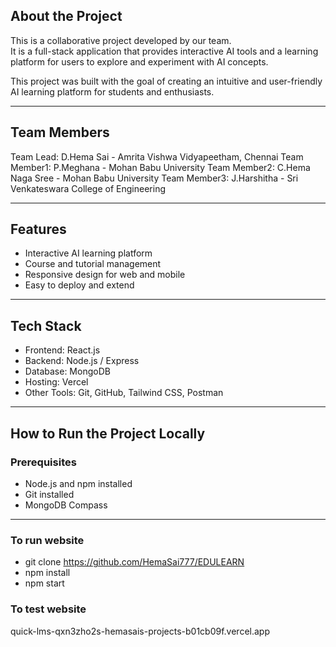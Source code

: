 ## About the Project
This is a collaborative project developed by our team.  
It is a full-stack application that provides interactive AI tools and a learning platform for users to explore and experiment with AI concepts.  

This project was built with the goal of creating an intuitive and user-friendly AI learning platform for students and enthusiasts.

---

## Team Members
Team Lead: D.Hema Sai - Amrita Vishwa Vidyapeetham, Chennai
Team Member1: P.Meghana - Mohan Babu University
Team Member2: C.Hema Naga Sree - Mohan Babu University
Team Member3: J.Harshitha - Sri Venkateswara College of Engineering

---

## Features
- Interactive AI learning platform
- Course and tutorial management
- Responsive design for web and mobile
- Easy to deploy and extend

---

## Tech Stack
- Frontend: React.js
- Backend: Node.js / Express
- Database: MongoDB
- Hosting: Vercel
- Other Tools: Git, GitHub, Tailwind CSS, Postman

---

## How to Run the Project Locally

### Prerequisites
- Node.js and npm installed
- Git installed
- MongoDB Compass

---

### To run website
- git clone https://github.com/HemaSai777/EDULEARN
- npm install
- npm start

### To test website
   quick-lms-qxn3zho2s-hemasais-projects-b01cb09f.vercel.app
